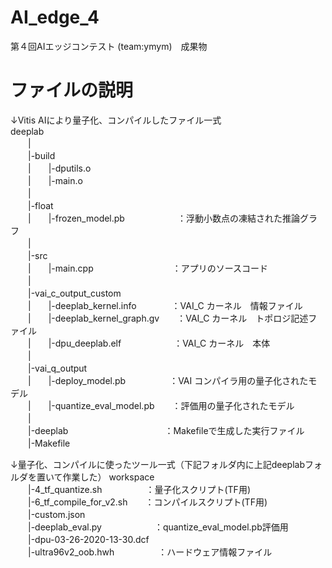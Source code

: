 # AI_edge_4
第４回AIエッジコンテスト (team:ymym)　成果物

# ファイルの説明

↓Vitis AIにより量子化、コンパイルしたファイル一式  
deeplab  
　　|  
　　|-build  
　　|　　|-dputils.o  
　　|　　|-main.o  
　　|  
　　|-float  
　　|　　|-frozen_model.pb　　　　　　：浮動小数点の凍結された推論グラフ  
　　|  
　　|-src  
　　|　　|-main.cpp　　　　　　　　　：アプリのソースコード  
　　|  
　　|-vai_c_output_custom  
　　|　　|-deeplab_kernel.info　　　　：VAI_C カーネル　情報ファイル  
　　|　　|-deeplab_kernel_graph.gv　　：VAI_C カーネル　トポロジ記述ファイル  
　　|　　|-dpu_deeplab.elf　　　　　　：VAI_C カーネル　本体  
　　|  
　　|-vai_q_output  
　　|　　|-deploy_model.pb　　　　　：VAI コンパイラ用の量子化されたモデル  
　　|　　|-quantize_eval_model.pb　　：評価用の量子化されたモデル  
　　|  
　　|-deeplab　　　　　　　　　　　：Makefileで生成した実行ファイル  
　　|-Makefile  
  
  
↓量子化、コンパイルに使ったツール一式（下記フォルダ内に上記deeplabフォルダを置いて作業した）
workspace  
　　|-4_tf_quantize.sh　　　　　：量子化スクリプト(TF用)  
　　|-6_tf_compile_for_v2.sh　　：コンパイルスクリプト(TF用)  
　　|-custom.json  
　　|-deeplab_eval.py　　　　　　：quantize_eval_model.pb評価用  
　　|-dpu-03-26-2020-13-30.dcf  
　　|-ultra96v2_oob.hwh　　　　　：ハードウェア情報ファイル  
    
    

